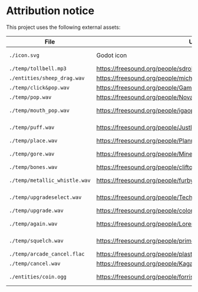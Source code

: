 # Attribution notice

This project uses the following external assets:

| File | URL | License |
|------|-------|-----|
| `./icon.svg` | Godot icon | MIT license |
| `./temp/tollbell.mp3` | https://freesound.org/people/sdroliasnick/sounds/731270/ | CC0 |
| `./entities/sheep_drag.wav` | https://freesound.org/people/michaelperfect/sounds/710298/ | CC0 |
| `./temp/click&pop.wav` | https://freesound.org/people/GammaGool/sounds/730488/ | CC0 |
| `./temp/pop.wav` | https://freesound.org/people/NovaSoundTechnology/sounds/727104/ | CC0 |
| `./temp/mouth_pop.wav` | https://freesound.org/people/igaopuromalte/sounds/725453/ | Attribution 4 |
| `./temp/puff.wav` | https://freesound.org/people/JustInvoke/sounds/446124/ | Attribution 4 |
| `./temp/place.wav` | https://freesound.org/people/Planman/sounds/208111/ | CC0 |
| `./temp/gore.wav` | https://freesound.org/people/MinecraftGamerLR/sounds/728695/ | Attribution 4 |
| `./temp/bones.wav` | https://freesound.org/people/cliftonmcarlson/sounds/392883/ | CC0 |
| `./temp/metallic_whistle.wav` | https://freesound.org/people/furbyguy/sounds/365643/| Attribution 3|
| `./temp/upgradeselect.wav` | https://freesound.org/people/TechspiredMinds/sounds/729216/| Attribution 4|
| `./temp/upgrade.wav` | https://freesound.org/people/colorsCrimsonTears/sounds/607409/ | CC0 |
| `./temp/again.wav` | https://freesound.org/people/LorenzoTheGreat/sounds/417795/ | Attribution 3 |
| `./temp/squelch.wav` | https://freesound.org/people/primeval_polypod/sounds/159389/ | Attribution 3 |
| `./temp/arcade_cancel.flac` | https://freesound.org/people/plasterbrain/sounds/464912/ | CC0 |
| `./temp/cancel.wav` | https://freesound.org/people/Kagateni/sounds/571510/ | CC0 |
| `./entities/coin.ogg` | https://freesound.org/people/forrisday/sounds/214509/ | Attribution 4 |
